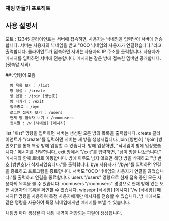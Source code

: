 ### 채팅 만들기 프로젝트
## 사용 설명서
포트 :  12345
클라이언트는 서버에 접속하면, 사용자는 닉네임을 입력받아 서버에 전송합니다.
서버는 사용자의 닉네임을 받고 "OOO 닉네임의 사용자가 연결했습니다."라고 출력합니다.
클라이언트가 접속하면 서버는 사용자의 IP 주소를 출력합니다.
사용자가 메시지를 입력하면 서버에 전송합니다.
메시지는 같은 방에 접속한 멤버만 공개합니다. (귓속말 제외)

##💡명령어 모음

      방 목록 보기 : /list
      방 생성 : /create
      방 입장 : /join [방번호]
      방 나가기 : /exit
      접속종료 : /bye
      로그인 접속자 보기 : /users
      현재 방 접속자 보기 : /roomusers
      귓속말 : /w [닉네임] [메시지]
      
list
"/list" 명령을 입력하면 서버는 생성된 모든 방의 목록을 출력합니다.
create
클라이언트가 "/create"를 입력하면 서버는 새 방을 생성시킵니다.
join [방번호]
"/join [방번호]"를 통해 특정 방에 입장할 수 있습니다. 방에 입장하면, "닉네임이 방에 입장했습니다." 메시지를 전달합니다.
exit
방에서 "/exit"를 입력하면, "님이 방을 나갔습니다." 메시지와 함께 로비로 이동합니다. 방에 아무도 남지 않으면 해당 방을 삭제하고 "방 번호 [방번호]가 삭제되었습니다."를 출력합니다.
bye
사용자가 "/bye"를 입력하면 연결을 종료하고 프로그램을 종료합니다. 서버도 "OOO 닉네임의 사용자가 연결을 끊었습니다."를 출력하고 연결을 종료합니다.
users
"/users" 명령으로 현재 접속 중인 모든 사용자의 목록을 볼 수 있습니다.
roomusers
"/roomusers" 명령으로 현재 방에 있는 모든 사용자의 목록을 확인할 수 있습니다.
wipsepr [닉네임] [메시지]
"/w [닉네임] [메시지]" 명령을 사용하여 특정 사용자에게만 메시지를 전송할 수 있습니다. 방 내에서도 같은 명령을 사용하여 특정 닉네임에게만 메시지를 보낼 수 있습니다.

채팅방 마다 생성될 때 채팅 내역이 저장되는 파일이 생성됩니다.
